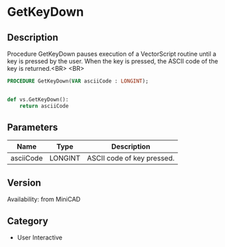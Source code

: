 # GetKeyDown

## Description
Procedure GetKeyDown pauses execution of a VectorScript routine until a key is pressed by the user. When the key is pressed, the ASCII code of the key is returned.&lt;BR&gt;
&lt;BR&gt;


```pascal
PROCEDURE GetKeyDown(VAR asciiCode : LONGINT);
```

```python

def vs.GetKeyDown():
    return asciiCode
```

## Parameters
|Name|Type|Description|
|---|---|---|
|asciiCode|LONGINT|ASCII code of key pressed.|

## Version
Availability: from MiniCAD
## Category
* User Interactive

